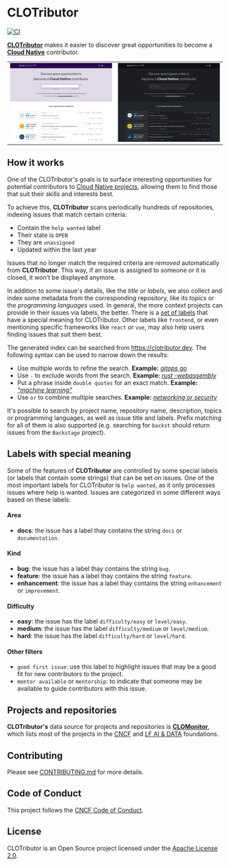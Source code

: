 # CLOTributor

[![CI](https://github.com/cncf/clotributor/workflows/CI/badge.svg)](https://github.com/cncf/clotributor/actions?query=workflow%3ACI)

[**CLOTributor**](https://clotributor.dev) makes it easier to discover great opportunities to become a [**Cloud Native**](https://www.cncf.io) contributor.

<table>
    <tr>
        <td width="50%"><img src="docs/screenshots/home-light.png?raw=true"></td>
        <td width="50%"><img src="docs/screenshots/home-dark.png?raw=true"></td>
    </tr>
</table>

## How it works

One of the CLOTributor's goals is to surface interesting opportunities for potential contributors to [Cloud Native projects](https://www.cncf.io/projects/), allowing them to find those that suit their skills and interests best.

To achieve this, **CLOTributor** scans periodically hundreds of repositories, indexing issues that match certain criteria:

- Contain the `help wanted` label
- Their state is `OPEN`
- They are `unassigned`
- Updated within the last year

Issues that no longer match the required criteria are *removed* automatically from **CLOTributor**. This way, if an issue is assigned to someone or it is closed, it won't be displayed anymore.

In addition to some issue's details, like the *title* or *labels*, we also collect and index some metadata from the corresponding repository, like its *topics* or the *programming languages* used. In general, the more context projects can provide in their issues via labels, the better. There is a [set of labels](#labels-with-special-meaning) that have a special meaning for CLOTributor. Other labels like `frontend`, or even mentioning specific frameworks like `react` or `vue`, may also help users finding issues that suit them best.

The generated index can be searched from <https://clotributor.dev>. The following syntax can be used to narrow down the results:

- Use multiple words to refine the search. **Example:** [*gitops go*](https://clotributor.dev/search?ts_query_web=gitops+go)
- Use `-` to exclude words from the search. **Example:** [*rust -webassembly*](https://clotributor.dev/search?ts_query_web=rust+-webassembly)
- Put a phrase inside `double quotes` for an exact match. **Example:** [*"machine learning"*](https://clotributor.dev/search?ts_query_web=%22machine+learning%22)
- Use `or` to combine multiple searches. **Example:** [*networking or security*](https://clotributor.dev/search?ts_query_web=networking+or+security)

It's possible to search by project name, repository name, description, topics or programming languages, as well as issue title and labels. Prefix matching for all of them is also supported (e.g. searching for `backst` should return issues from the `Backstage` project).

## Labels with special meaning

Some of the features of **CLOTributor** are controlled by some special labels (or labels that contain some strings) that can be set on issues. One of the most important labels for CLOTributor is `help wanted`, as it only processes issues where help is wanted. Issues are categorized in some different ways based on these labels:

#### Area

- **docs**: the issue has a label thay contains the string `docs` or `documentation`.

#### Kind

- **bug**: the issue has a label thay contains the string `bug`.
- **feature**: the issue has a label thay contains the string `feature`.
- **enhancement**: the issue has a label thay contains the string `enhancement` or `improvement`.

#### Difficulty

- **easy**: the issue has the label `difficulty/easy` or `level/easy`.
- **medium**: the issue has the label `difficulty/medium` or `level/medium`.
- **hard**: the issue has the label `difficulty/hard` or `level/hard`.

#### Other filters

- `good first issue`: use this label to highlight issues that may be a good fit for new contributors to the project.
- `mentor available` or `mentorship`: to indicate that someone may be available to guide contributors with this issue.

## Projects and repositories

**CLOTributor's** data source for projects and repositories is [**CLOMonitor**](https://github.com/cncf/clomonitor#projects), which lists most of the projects in the [CNCF](https://www.cncf.io/projects/) and [LF AI & DATA](https://lfaidata.foundation/projects/) foundations.

## Contributing

Please see [CONTRIBUTING.md](./CONTRIBUTING.md) for more details.

## Code of Conduct

This project follows the [CNCF Code of Conduct](https://github.com/cncf/foundation/blob/master/code-of-conduct.md).

## License

CLOTributor is an Open Source project licensed under the [Apache License 2.0](https://www.apache.org/licenses/LICENSE-2.0).
